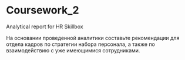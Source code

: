 # Coursework_2
Analytical report for  HR Skillbox

На основании проведенной аналитики составьте рекомендации для отдела кадров по стратегии набора персонала, а также по взаимодействию с уже имеющимися сотрудниками.
